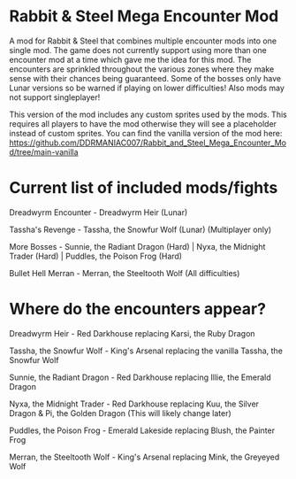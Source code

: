 # Rabbit &amp; Steel Mega Encounter Mod
A mod for Rabbit &amp; Steel that combines multiple encounter mods into one single mod. The game does not currently support using more than one encounter mod at a time which gave me the idea for this mod. The encounters are sprinkled throughout the various zones where they make sense with their chances being guaranteed. Some of the bosses only have Lunar versions so be warned if playing on lower difficulties! Also mods may not support singleplayer!

This version of the mod includes any custom sprites used by the mods. This requires all players to have the mod otherwise they will see a placeholder instead of custom sprites. 
You can find the vanilla version of the mod here:
https://github.com/DDRMANIAC007/Rabbit_and_Steel_Mega_Encounter_Mod/tree/main-vanilla

# Current list of included mods/fights

Dreadwyrm Encounter - Dreadwyrm Heir (Lunar)

Tassha's Revenge - Tassha, the Snowfur Wolf (Lunar) (Multiplayer only)

More Bosses - Sunnie, the Radiant Dragon (Hard) | Nyxa, the Midnight Trader (Hard) | Puddles, the Poison Frog (Hard)

Bullet Hell Merran - Merran, the Steeltooth Wolf (All difficulties)

# Where do the encounters appear?

Dreadwyrm Heir - Red Darkhouse replacing Karsi, the Ruby Dragon

Tassha, the Snowfur Wolf - King's Arsenal replacing the vanilla Tassha, the Snowfur Wolf

Sunnie, the Radiant Dragon - Red Darkhouse replacing Illie, the Emerald Dragon

Nyxa, the Midnight Trader - Red Darkhouse replacing Kuu, the Silver Dragon &amp; Pi, the Golden Dragon (This will likely change later)

Puddles, the Poison Frog - Emerald Lakeside replacing Blush, the Painter Frog

Merran, the Steeltooth Wolf - King's Arsenal replacing Mink, the Greyeyed Wolf
